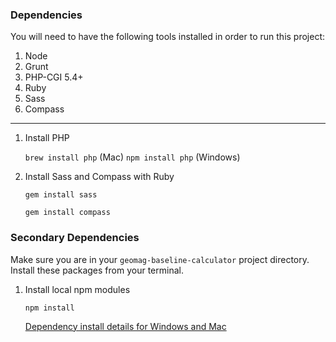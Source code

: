 ### Dependencies ###
You will need to have the following tools installed in order to run this project:

1. Node
  1. Grunt
  1. PHP-CGI 5.4+
1. Ruby
  1. Sass
  1. Compass

---
1. Install PHP

    `brew install php` (Mac)
    `npm install php` (Windows)

1. Install Sass and Compass with Ruby

    `gem install sass`

    `gem install compass`

### Secondary Dependencies ###
Make sure you are in your `geomag-baseline-calculator` project directory.
Install these packages from your terminal.

1. Install local npm modules

   ```npm install```

   [Dependency install details for Windows and Mac](readme_dependency_install_specifics.md)

